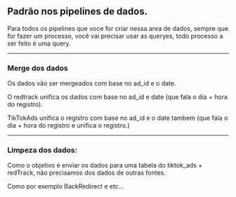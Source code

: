 ## Padrão nos pipelines de dados.

Para todos os pipelines que voce for criar nessa area de dados, sempre que for fazer um processo, você vai precisar usar as queryes, todo processo a ser feito é uma query. 

---

### Merge dos dados 

Os dados vão ser mergeados com base no ad_id e o date. 

O redtrack unifica os dados com base no ad_id e date (que fala o dia + hora do registro). 

TikTokAds unifica o registro com base no ad_id e o date tambem (que fala o dia + hora do registro e unifica o registro.)

---

### Limpeza dos dados: 

Como o objetivo é enviar os dados para uma tabela do tiktok_ads + redTrack, não precisamos dos dados de outras fontes. 

Como por exemplo BackRedirect e etc... 

